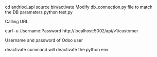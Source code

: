 cd andriod_api
source bin/activate
Modify db_connection.py file to match the DB parameters
python test.py

Calling URL

curl -u Username:Password http://localhost:5002/api/v1/customer

Username and password of Odoo user


deactivate   command will deactivate the python env
